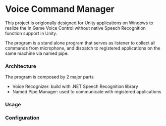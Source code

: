 # Voice Command Manager
This project is origionally designed for Unity applications on Windows to realize the In Game Voice Control without native Speech Recognition function support in Unity. 

The program is a stand alone program that serves as listener to collect all commands from microphone, and dispatch to registered applications on the same machine via named pipe.

### Architecture
The program is composed by 2 major parts
- Voice Recognizer: build with .NET Speech Recognition library
- Named Pipe Manager: used to communicate with registered applications

### Usage


### Configuration


